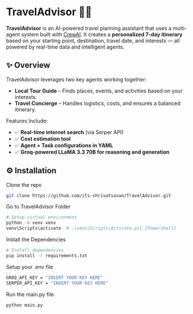 ﻿# TravelAdvisor 🚢🌊

  **TravelAdvisor** is an AI-powered travel planning assistant that uses a multi-agent system built with [CrewAI](https://docs.crewai.com/). It creates a **personalized 7-day itinerary** based on your starting point, destination, travel date, and interests — all powered by real-time data and intelligent agents.

  ## ✨ Overview

  TravelAdvisor leverages two key agents working together:
  
  - **Local Tour Guide** – Finds places, events, and activities based on your interests.
  - **Travel Concierge** – Handles logistics, costs, and ensures a balanced itinerary.
  
  Features Include:
  
  - ✅ **Real-time internet search** (via Serper API)
  - ✅ **Cost estimation tool**
  - ✅ **Agent + Task configurations in YAML**
  - ✅ **Groq-powered LLaMA 3.3 70B for reasoning and generation**

## ⚙️ Installation
Clone the repo
  ```bash
  git clone https://github.com/its-shrivatsavan/TravelAdvisor.git
  ```
Go to TravelAdvisor Folder
  
```bash
# Setup virtual environment
python -m venv venv
venv\Scripts\activate  # .\venv\Scripts\Activate.ps1 [Powershell]
```
Install the Dependencies
```bash
# Install dependencies
pip install -r requirements.txt
```

Setup your .env file
```bash
GROQ_API_KEY = "INSERT YOUR KEY HERE"
SERPER_API_KEY = "INSERT YOUR KEY HERE"
```

Run the main.py file
```bash
python main.py
```
